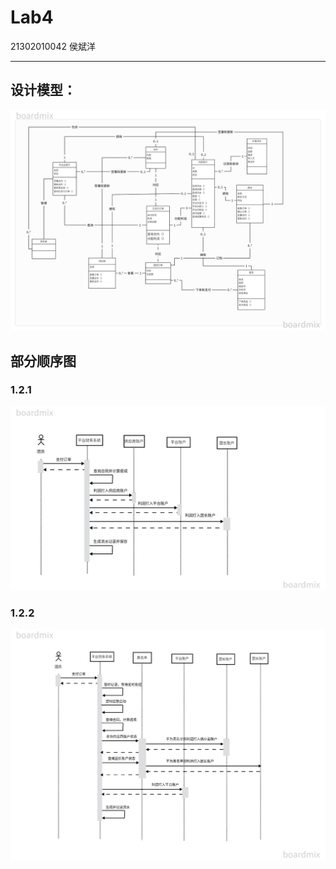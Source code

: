 # Lab4

21302010042
侯斌洋

------

## 设计模型：

![Alt text](lab4-%E6%9C%80%E7%BB%88%E8%AE%BE%E8%AE%A1%E6%A8%A1%E5%9E%8B.jpg)

## 部分顺序图 

### 1.2.1

![Alt text](lab4_1.2.1-%E9%A1%BA%E5%BA%8F%E5%9B%BE.jpg)

### 1.2.2

![Alt text](lab4_1.2.2-%E9%A1%BA%E5%BA%8F%E5%9B%BE.jpg)


